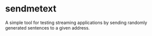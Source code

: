 # sendmetext
A simple tool for testing streaming applications by sending randomly generated sentences to a given address.
